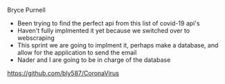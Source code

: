 Bryce Purnell

- Been trying to find the perfect api from this list of covid-19 api's
- Haven't fully implmented it yet because we switched over to webscraping
- This sprint we are going to implment it, perhaps make a database, and allow for the application to send the email
- Nader and I are going to be in charge of the database

https://github.com/bly587/CoronaVirus

